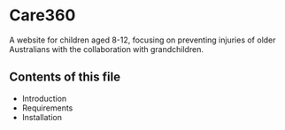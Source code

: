 # Care360
A website for children aged 8-12, focusing on preventing injuries of older Australians with the collaboration with grandchildren.
## Contents of this file
* Introduction
* Requirements
* Installation
